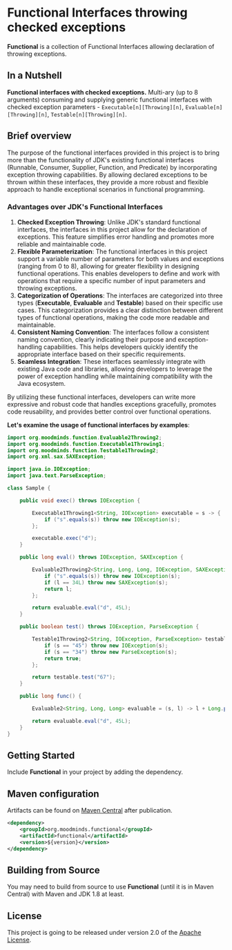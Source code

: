 # Functional Interfaces throwing checked exceptions

**Functional** is a collection of Functional Interfaces allowing declaration of throwing exceptions.

## In a Nutshell

**Functional interfaces with checked exceptions.** Multi-ary (up to 8 arguments) consuming and supplying generic functional
interfaces with checked exception parameters - `Executable[n][Throwing][n]`, `Evaluable[n][Throwing][n]`, `Testable[n][Throwing][n]`.

## Brief overview

The purpose of the functional interfaces provided in this project is to bring more than the functionality of JDK's existing
functional interfaces (Runnable, Consumer, Supplier, Function, and Predicate) by incorporating exception throwing capabilities.
By allowing declared exceptions to be thrown within these interfaces, they provide a more robust and flexible approach to handle
exceptional scenarios in functional programming.

### Advantages over JDK's Functional Interfaces

1. **Checked Exception Throwing**: Unlike JDK's standard functional interfaces, the interfaces in this project allow
for the declaration of exceptions. This feature simplifies error handling and promotes more reliable and maintainable code.
2. **Flexible Parameterization**: The functional interfaces in this project support a variable number of parameters for both
values and exceptions (ranging from 0 to 8), allowing for greater flexibility in designing functional operations. This enables
developers to define and work with operations that require a specific number of input parameters and throwing exceptions.
3. **Categorization of Operations**: The interfaces are categorized into three types (**Executable**, **Evaluable** and **Testable**) based
on their specific use cases. This categorization provides a clear distinction between different types of functional operations,
making the code more readable and maintainable.
4. **Consistent Naming Convention**: The interfaces follow a consistent naming convention, clearly indicating their purpose and
exception-handling capabilities. This helps developers quickly identify the appropriate interface based on their specific requirements.
5. **Seamless Integration**: These interfaces seamlessly integrate with existing Java code and libraries, allowing developers
to leverage the power of exception handling while maintaining compatibility with the Java ecosystem.

By utilizing these functional interfaces, developers can write more expressive and robust code that handles exceptions gracefully,
promotes code reusability, and provides better control over functional operations.

**Let's examine the usage of functional interfaces by examples**:

```java
import org.moodminds.function.Evaluable2Throwing2;
import org.moodminds.function.Executable1Throwing1;
import org.moodminds.function.Testable1Throwing2;
import org.xml.sax.SAXException;

import java.io.IOException;
import java.text.ParseException;

class Sample {

    public void exec() throws IOException {

        Executable1Throwing1<String, IOException> executable = s -> {
            if ("s".equals(s)) throw new IOException(s);
        };

        executable.exec("d");
    }

    public long eval() throws IOException, SAXException {

        Evaluable2Throwing2<String, Long, Long, IOException, SAXException> evaluable = (s, l) -> {
            if ("s".equals(s)) throw new IOException(s);
            if (l == 34L) throw new SAXException(s);
            return l;
        };

        return evaluable.eval("d", 45L);
    }

    public boolean test() throws IOException, ParseException {

        Testable1Throwing2<String, IOException, ParseException> testable = s -> {
            if (s == "45") throw new IOException(s);
            if (s == "34") throw new ParseException(s);
            return true;
        };

        return testable.test("67");
    }

    public long func() {

        Evaluable2<String, Long, Long> evaluable = (s, l) -> l + Long.parseLong(s);

        return evaluable.eval("d", 45L);
    }
}
```

## Getting Started

Include **Functional** in your project by adding the dependency.

## Maven configuration

Artifacts can be found on [Maven Central](https://search.maven.org/) after publication.

```xml
<dependency>
    <groupId>org.moodminds.functional</groupId>
    <artifactId>functional</artifactId>
    <version>${version}</version>
</dependency>
```

## Building from Source

You may need to build from source to use **Functional** (until it is in Maven Central) with Maven and JDK 1.8 at least.

## License
This project is going to be released under version 2.0 of the [Apache License][l].

[l]: https://www.apache.org/licenses/LICENSE-2.0